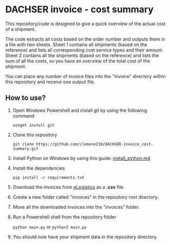 # DACHSER invoice - cost summary

This repository/code is designed to give a quick overview of the actual cost of a shipment.

The code extracts all costs based on the order number and outputs them in a file with two sheets.
Sheet 1 contains all shipments (based on the reference) and lists all corresponding cost service types and their amount.
Sheet 2 contains all the shipments (based on the reference) and lists the sum of all the costs, so you have an overview of the total cost of the shipment.

You can place any number of invoice files into the "invoice" directory within this repository and receive one output file.

## How to use?

1. Open Windows Powershell and install git by using the following command:

	`winget install git` 

2.  Clone this repository

	`git clone https://github.com/clemone210/DACHSER-invoice_cost-summary.git`

3. Install Python on Windows by using this guide:  [install_python.md](https://github.com/clemone210/DACHSER-invoice_cost-summary/blob/d5cd11113221acf25388fa008caaaa46fba62fb2/install_python.md)

4. Install the dependencies

	`pip install -r requirements.txt`

5. Download the invoices from [eLogistics](https://elogistics.dachser.com/downloads/index?0) as a **.csv** file.
6. Create a new folder called "invoices" in the repository root directory.
7. Move all the downloaded invoices into the "invoices" folder.
8. Run a Powershell shell from the repository folder

	`python main.py` or `python3 main.py`

9. You should now have your shipment data in the repository directory.
